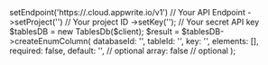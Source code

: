 <?php

use Appwrite\Client;
use Appwrite\Services\TablesDb;

$client = (new Client())
    ->setEndpoint('https://<REGION>.cloud.appwrite.io/v1') // Your API Endpoint
    ->setProject('<YOUR_PROJECT_ID>') // Your project ID
    ->setKey('<YOUR_API_KEY>'); // Your secret API key

$tablesDB = new TablesDb($client);

$result = $tablesDB->createEnumColumn(
    databaseId: '<DATABASE_ID>',
    tableId: '<TABLE_ID>',
    key: '',
    elements: [],
    required: false,
    default: '<DEFAULT>', // optional
    array: false // optional
);